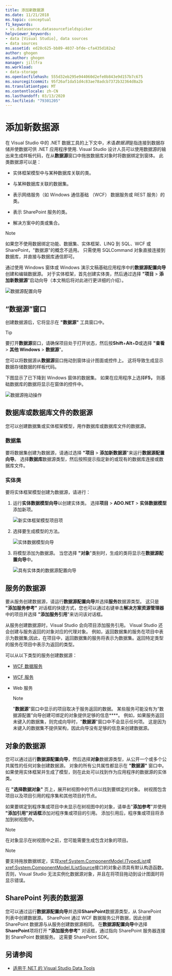 ```yaml
---
title: 添加新数据源
ms.date: 11/21/2018
ms.topic: conceptual
f1_keywords:
- vs.datasource.datasourcefieldspicker
helpviewer_keywords:
- data [Visual Studio], data sources
- data sources
ms.assetid: ed28c625-bb89-4037-bfde-cfa435d182a2
author: ghogen
ms.author: ghogen
manager: jillfra
ms.workload:
- data-storage
ms.openlocfilehash: 555d32eb295e944060d2efe0b843e9d157b7c675
ms.sourcegitcommit: 95f26af1da51d4c83ae78adcb7372b32364d8a2b
ms.translationtype: MT
ms.contentlocale: zh-CN
ms.lasthandoff: 03/13/2020
ms.locfileid: "79301205"
---
```

# <a name="add-new-data-sources"></a>添加新数据源

在 Visual Studio 中的 .NET 数据工具的上下文中，术语*数据源*是指连接到数据存储并使数据可供 .NET 应用程序使用. Visual Studio 设计人员可以使用数据源的输出来生成样板代码，在从**数据源**窗口中拖放数据库对象时将数据绑定到窗体。 此类数据源可以是：

- 实体框架模型中与某种数据库关联的类。

- 与某种数据库关联的数据集。

- 表示网络服务（如 Windows 通信基础 （WCF） 数据服务或 REST 服务）的类。

- 表示 SharePoint 服务的类。

- 解决方案中的类或集合。

> [!NOTE]
> 如果您不使用数据绑定功能、数据集、实体框架、LINQ 到 SQL、WCF 或 SharePoint，"数据源"的概念不适用。 只需使用 SQLCommand 对象直接连接到数据库，并直接与数据库通信即可。

通过使用 Windows 窗体或 Windows 演示文稿基础应用程序中的**数据源配置向导**创建和编辑数据源。 对于实体框架，首先创建实体类，然后通过选择 **"项目** > **添加新数据源**"启动向导（本文稍后将对此进行更详细的介绍）。

![数据源配置向导](../data-tools/media/data-source-configuration-wizard.png)

## <a name="data-sources-window"></a>“数据源”窗口

创建数据源后，它将显示在 **"数据源"** 工具窗口中。

> [!TIP]
> 要打开**数据源**窗口，请确保项目处于打开状态，然后按**Shift**+**Alt**+**D**或选择 **"查看** > **其他 Windows** > **数据源**"。

您可以将数据源从**数据源**窗口拖动到窗体设计图面或控件上。 这将导致生成显示数据存储数据的样板代码。

下图显示了已下降到 Windows 窗体的数据集。 如果在应用程序上选择**F5，** 则基础数据库的数据将显示在窗体的控件中。

![数据源拖动操作](../data-tools/media/raddata-data-source-drag-operation.png)

## <a name="data-source-for-a-database-or-a-database-file"></a>数据库或数据库文件的数据源

您可以创建数据集或实体框架模型，用作数据库或数据库文件的数据源。

### <a name="dataset"></a>数据集

要将数据集创建为数据源，请通过选择 **"项目** > **添加新数据源**"来运行**数据源配置向导**。 选择**数据库**数据源类型，然后按照提示指定新的或现有的数据库连接或数据库文件。

### <a name="entity-classes"></a>实体类

要将实体框架模型创建为数据源，请进行：

1. 运行**实体数据模型向导**以创建实体类。 选择**项目** > **ADO.NET** > **实体数据模型**添加新项。

   ![新实体框架模型项目项](../data-tools/media/raddata-new-entity-framework-model-project-item.png)

1. 选择要生成模型的方法。

   ![实体数据模型向导](../data-tools/media/raddata-entity-data-model-wizard.png)

1. 将模型添加为数据源。 当您选择 **"对象**"类别时，生成的类将显示在**数据源配置向导**中。

   ![具有实体类的数据源配置向导](../data-tools/media/raddata-data-source-configuration-wizard-with-entity-classes.png)

## <a name="data-source-for-a-service"></a>服务的数据源

要从服务创建数据源，请运行**数据源配置向导**并选择**服务**数据源类型。 这只是 **"添加服务参考"** 对话框的快捷方式，您也可以通过右键单击**解决方案资源管理器**中的项目并选择 **"添加服务引用**"来访问该对话框。

从服务创建数据源时，Visual Studio 会向项目添加服务引用。 Visual Studio 还会创建与服务返回的对象对应的代理对象。 例如，返回数据集的服务在项目中表示为数据集;因此，在项目中，返回数据集的服务将表示为数据集。返回特定类型的服务在项目中表示为返回的类型。

可以从以下类型的服务创建数据源：

- [WCF 数据服务](/dotnet/framework/data/wcf/wcf-data-services-overview)

- [WCF 服务](../data-tools/windows-communication-foundation-services-and-wcf-data-services-in-visual-studio.md)

- Web 服务

    > [!NOTE]
    > "**数据源**"窗口中显示的项目取决于服务返回的数据。 某些服务可能没有为“数据源配置”向导创建可绑定的对象提供足够的信息****。 例如，如果服务返回未键入的数据集，则完成向导时，"**数据源**"窗口中不会显示任何项。 这是因为未键入的数据集不提供架构，因此向导没有足够的信息来创建数据源。

## <a name="data-source-for-an-object"></a>对象的数据源

您可以通过运行**数据源配置向导**，然后选择**对象**数据源类型，从公开一个或多个公共属性的任何对象创建数据源。 对象的所有公共属性都显示在 **"数据源"** 窗口中。 如果使用实体框架并生成了模型，则在此处可以找到作为应用程序的数据源的实体类。

在 **"选择数据对象"** 页上，展开树视图中的节点以找到要绑定的对象。 树视图包含项目以及项目引用的程序集和其他项目的节点。

如果要绑定到程序集或项目中未显示在树视图中的对象，请单击"**添加参考**"并使用 **"添加引用"对话框**添加对程序集或项目的引用。 添加引用后，程序集或项目将添加到树视图中。

> [!NOTE]
> 在对象显示在树视图中之前，您可能需要生成包含对象的项目。

> [!NOTE]
> 要支持拖放数据绑定，实现<xref:System.ComponentModel.ITypedList>或<xref:System.ComponentModel.IListSource>接口的对象必须具有默认构造函数。 否则，Visual Studio 无法实例化数据源对象，并且在将项目拖动到设计图面时将显示错误。

## <a name="data-source-for-a-sharepoint-list"></a>SharePoint 列表的数据源

您可以通过运行**数据源配置向导**并选择**SharePoint**数据源类型，从 SharePoint 列表中创建数据源。 SharePoint 通过 WCF 数据服务公开数据，因此创建 SharePoint 数据源与从服务创建数据源相同。 在**数据源配置向导**中选择**SharePoint**项将打开 **"添加服务参考"** 对话框，通过指向 SharePoint 服务器连接到 SharePoint 数据服务。 这需要 SharePoint SDK。

## <a name="see-also"></a>另请参阅

- [适用于 NET 的 Visual Studio Data Tools](../data-tools/visual-studio-data-tools-for-dotnet.md)
